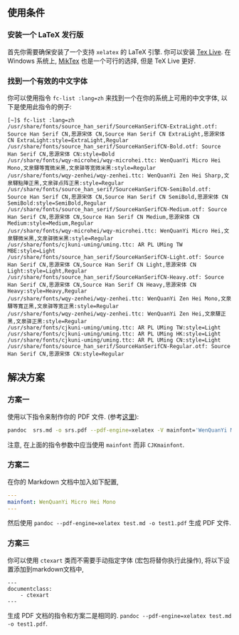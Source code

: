 ## 使用条件
### 安装一个 LaTeX 发行版
首先你需要确保安装了一个支持 `xelatex` 的 LaTeX 引擎. 你可以安装 [Tex Live](https://www.tug.org/texlive/quickinstall.html). 在 Windows 系统上, [MikTex](https://miktex.org/) 也是一个可行的选择, 但是 TeX Live 更好.
### 找到一个有效的中文字体
你可以使用指令 `fc-list :lang=zh` 来找到一个在你的系统上可用的中文字体, 以下是使用此指令的例子:
```
[~]$ fc-list :lang=zh
/usr/share/fonts/source_han_serif/SourceHanSerifCN-ExtraLight.otf: Source Han Serif CN,思源宋体 CN,Source Han Serif CN ExtraLight,思源宋体 CN ExtraLight:style=ExtraLight,Regular
/usr/share/fonts/source_han_serif/SourceHanSerifCN-Bold.otf: Source Han Serif CN,思源宋体 CN:style=Bold
/usr/share/fonts/wqy-microhei/wqy-microhei.ttc: WenQuanYi Micro Hei Mono,文泉驛等寬微米黑,文泉驿等宽微米黑:style=Regular
/usr/share/fonts/wqy-zenhei/wqy-zenhei.ttc: WenQuanYi Zen Hei Sharp,文泉驛點陣正黑,文泉驿点阵正黑:style=Regular
/usr/share/fonts/source_han_serif/SourceHanSerifCN-SemiBold.otf: Source Han Serif CN,思源宋体 CN,Source Han Serif CN SemiBold,思源宋体 CN SemiBold:style=SemiBold,Regular
/usr/share/fonts/source_han_serif/SourceHanSerifCN-Medium.otf: Source Han Serif CN,思源宋体 CN,Source Han Serif CN Medium,思源宋体 CN Medium:style=Medium,Regular
/usr/share/fonts/wqy-microhei/wqy-microhei.ttc: WenQuanYi Micro Hei,文泉驛微米黑,文泉驿微米黑:style=Regular
/usr/share/fonts/cjkuni-uming/uming.ttc: AR PL UMing TW MBE:style=Light
/usr/share/fonts/source_han_serif/SourceHanSerifCN-Light.otf: Source Han Serif CN,思源宋体 CN,Source Han Serif CN Light,思源宋体 CN Light:style=Light,Regular
/usr/share/fonts/source_han_serif/SourceHanSerifCN-Heavy.otf: Source Han Serif CN,思源宋体 CN,Source Han Serif CN Heavy,思源宋体 CN Heavy:style=Heavy,Regular
/usr/share/fonts/wqy-zenhei/wqy-zenhei.ttc: WenQuanYi Zen Hei Mono,文泉驛等寬正黑,文泉驿等宽正黑:style=Regular
/usr/share/fonts/wqy-zenhei/wqy-zenhei.ttc: WenQuanYi Zen Hei,文泉驛正黑,文泉驿正黑:style=Regular
/usr/share/fonts/cjkuni-uming/uming.ttc: AR PL UMing TW:style=Light
/usr/share/fonts/cjkuni-uming/uming.ttc: AR PL UMing HK:style=Light
/usr/share/fonts/cjkuni-uming/uming.ttc: AR PL UMing CN:style=Light
/usr/share/fonts/source_han_serif/SourceHanSerifCN-Regular.otf: Source Han Serif CN,思源宋体 CN:style=Regular
```
## 解决方案

### 方案一
使用以下指令来制作你的 PDF 文件. (参考[这里](http://pandoc.org/faqs.html#i-get-a-blank-document-when-i-try-to-convert-a-markdown-document-in-chinese-to-pdf-using-pandoc--o-test.pdf-test.markdown.)):
```bash
pandoc  srs.md -o srs.pdf --pdf-engine=xelatex -V mainfont='WenQuanYi Micro Hei Mono'
```
注意, 在上面的指令参数中应当使用 `mainfont` 而非 `CJKmainfont`.

### 方案二
在你的 Markdown 文档中加入如下配置,
```yaml
---
mainfont: WenQuanYi Micro Hei Mono
---
```
然后使用 `pandoc --pdf-engine=xelatex test.md -o test1.pdf` 生成 PDF 文件.

### 方案三
你可以使用 `ctexart` 类而不需要手动指定字体 (宏包将替你执行此操作), 将以下设置添加到markdown文档中,
```
---
documentclass:
    - ctexart
---
```
生成 PDF 文档的指令和方案二是相同的. `pandoc --pdf-engine=xelatex test.md -o test1.pdf`.
